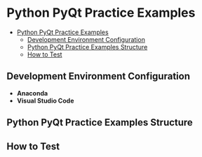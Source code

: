 # Python PyQt Practice Examples
- [Python PyQt Practice Examples](#python-pyqt-practice-examples)
  - [Development Environment Configuration](#development-environment-configuration)
  - [Python PyQt Practice Examples Structure](#python-pyqt-practice-examples-structure)
  - [How to Test](#how-to-test)


## Development Environment Configuration
- **Anaconda**
- **Visual Studio Code**


## Python PyQt Practice Examples Structure


## How to Test
